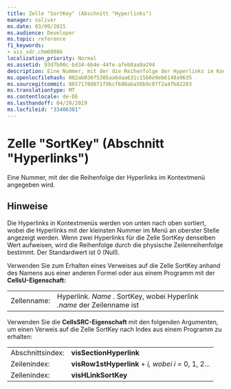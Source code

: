 ```yaml
---
title: Zelle "SortKey" (Abschnitt "Hyperlinks")
manager: soliver
ms.date: 03/09/2015
ms.audience: Developer
ms.topic: reference
f1_keywords:
- vis_sdr.chm60086
localization_priority: Normal
ms.assetid: 93d7b00c-bd34-6b4e-44fe-afeb8aa9a294
description: Eine Nummer, mit der die Reihenfolge der Hyperlinks im Kontextmenü angegeben wird.
ms.openlocfilehash: 002ab036f5305aa6daa631c15b0e9eb6148a9635
ms.sourcegitcommit: 8657170d071f9bcf680aba50b9c07f2a4fb82283
ms.translationtype: MT
ms.contentlocale: de-DE
ms.lasthandoff: 04/28/2019
ms.locfileid: "33406381"
---
```

# <a name="sortkey-cell-hyperlinks-section"></a>Zelle "SortKey" (Abschnitt "Hyperlinks")

Eine Nummer, mit der die Reihenfolge der Hyperlinks im Kontextmenü angegeben wird.
  
## <a name="remarks"></a>Hinweise

Die Hyperlinks in Kontextmenüs werden von unten nach oben sortiert, wobei die Hyperlinks mit der kleinsten Nummer im Menü an oberster Stelle angezeigt werden. Wenn zwei Hyperlinks für die Zelle SortKey denselben Wert aufweisen, wird die Reihenfolge durch die physische Zeilenreihenfolge bestimmt. Der Standardwert ist 0 (Null). 
  
Verwenden Sie zum Erhalten eines Verweises auf die Zelle SortKey anhand des Namens aus einer anderen Formel oder aus einem Programm mit der **CellsU-Eigenschaft:** 
  
|||
|:-----|:-----|
|Zellenname:  <br/> |Hyperlink. *Name*  . SortKey, wobei Hyperlink  *.name*  der Zeilenname ist  <br/> |
   
Verwenden Sie die **CellsSRC-Eigenschaft** mit den folgenden Argumenten, um einen Verweis auf die Zelle SortKey nach Index aus einem Programm zu erhalten: 
  
|||
|:-----|:-----|
|Abschnittsindex:  <br/> |**visSectionHyperlink** <br/> |
|Zeilenindex:  <br/> |**visRow1stHyperlink**  +   *i,* *wobei i* = 0, 1, 2...  <br/> |
|Zellenindex:  <br/> |**visHLinkSortKey** <br/> |
   

